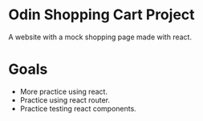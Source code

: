 # Odin Shopping Cart Project
A website with a mock shopping page made with react.
# Goals
- More practice using react.
- Practice using react router.
- Practice testing react components.
